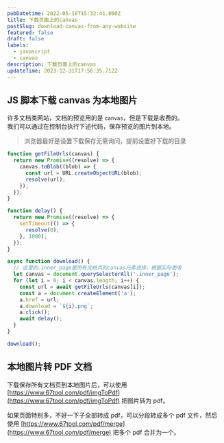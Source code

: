 ```yaml
---
pubDatetime: 2022-05-18T15:32:41.000Z
title: 下载页面上的canvas
postSlug: download-canvas-from-any-website
featured: false
draft: false
labels:
  - javascript
  - canvas
description: 下载页面上的canvas
updateTime: 2023-12-31T17:56:35.712Z
---
```


## JS 脚本下载 canvas 为本地图片

许多文档类网站，文档的预览用的是 `canvas`，但是下载是收费的。  
我们可以通过在控制台执行下述代码，保存预览的图片到本地。

> 浏览器最好是设置下载保存无需询问，提前设置好下载的目录

```javascript
function getFileUrls(canvas) {
  return new Promise((resolve) => {
    canvas.toBlob((blob) => {
      const url = URL.createObjectURL(blob);
      resolve(url);
    });
  });
}

function delay() {
  return new Promise((resolve) => {
    setTimeout(() => {
      resolve(0);
    }, 1000);
  });
}

async function download() {
  // 这里的.inner_page是所有文档页的canvas元素选择，根据实际更改
  let canvas = document.querySelectorAll('.inner_page');
  for (let i = 0; i < canvas.length; i++) {
    const url = await getFileUrls(canvas[i]);
    const a = document.createElement('a');
    a.href = url;
    a.download = `${i}.png`;
    a.click();
    await delay();
  }
}

download();
```

## 本地图片转 PDF 文档

下载保存所有文档页到本地图片后，可以使用 [https://www.67tool.com/pdf/imgToPdf](https://www.67tool.com/pdf/imgToPdf) 把图片转为 pdf。

如果页面特别多，不好一下子全部转成 pdf，可以分段转成多个 pdf 文件，然后使用 [https://www.67tool.com/pdf/merge](https://www.67tool.com/pdf/merge) 把多个 pdf 合并为一个。
